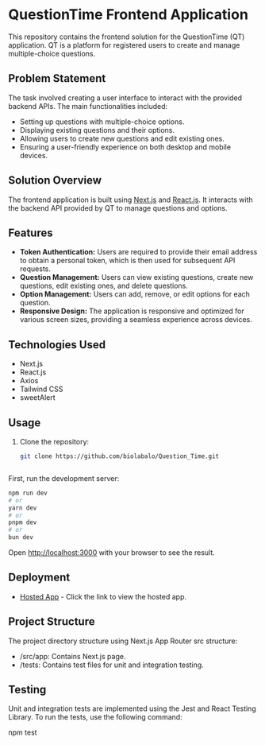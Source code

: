 # QuestionTime Frontend Application

This repository contains the frontend solution for the QuestionTime (QT) application. QT is a platform for registered users to create and manage multiple-choice questions.

## Problem Statement

The task involved creating a user interface to interact with the provided backend APIs. The main functionalities included:

- Setting up questions with multiple-choice options.
- Displaying existing questions and their options.
- Allowing users to create new questions and edit existing ones.
- Ensuring a user-friendly experience on both desktop and mobile devices.

## Solution Overview

The frontend application is built using [Next.js](https://nextjs.org/) and [React.js](https://reactjs.org/). It interacts with the backend API provided by QT to manage questions and options.

## Features

- **Token Authentication:** Users are required to provide their email address to obtain a personal token, which is then used for subsequent API requests.
- **Question Management:** Users can view existing questions, create new questions, edit existing ones, and delete questions.
- **Option Management:** Users can add, remove, or edit options for each question.
- **Responsive Design:** The application is responsive and optimized for various screen sizes, providing a seamless experience across devices.

## Technologies Used

- Next.js
- React.js
- Axios
- Tailwind CSS
- sweetAlert

## Usage

1. Clone the repository:

   ```bash
   git clone https://github.com/biolabalo/Question_Time.git



First, run the development server:

```bash
npm run dev
# or
yarn dev
# or
pnpm dev
# or
bun dev
```

Open [http://localhost:3000](http://localhost:3000) with your browser to see the result.


## Deployment

- [Hosted App]( https://question-time-rho.vercel.app/) - Click the link to view the hosted app.


## Project Structure
The project directory structure using Next.js App Router src structure:

* /src/app: Contains Next.js page.
* /tests: Contains test files for unit and integration testing.

## Testing
Unit and integration tests are implemented using the Jest and React Testing Library. To run the tests, use the following command:

npm test

